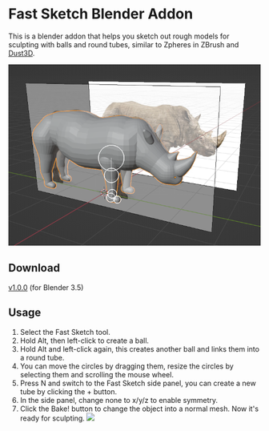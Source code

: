 # Fast Sketch Blender Addon

This is a blender addon that helps you sketch out rough models for sculpting with balls and round tubes, similar to
Zpheres in ZBrush and [Dust3D](https://github.com/huxingyi/dust3d).

![](./screenshot.png)

## Download

[v1.0.0](https://github.com/x6ud/fast-sketch-blender-addon/releases/download/v1.0.0/fast_sketch_1_0_0.zip) (for Blender 3.5)

## Usage

1. Select the Fast Sketch tool.
2. Hold Alt, then left-click to create a ball.
3. Hold Alt and left-click again, this creates another ball and links them into a round tube.
4. You can move the circles by dragging them, resize the circles by selecting them and scrolling the mouse wheel.
5. Press N and switch to the Fast Sketch side panel, you can create a new tube by clicking the + button.
6. In the side panel, change none to x/y/z to enable symmetry.
7. Click the Bake! button to change the object into a normal mesh. Now it's ready for sculpting.
   ![](./screenshot_2.png)
